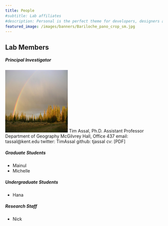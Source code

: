 ```yaml
---
title: People
#subtitle: Lab affiliates
#description: Personal is the perfect theme for developers, designers and other creatives.
featured_image: /images/banners/Bariloche_pano_crop_sm.jpg
---
```


## Lab Members

##### Principal Investigator 

<img class="img-circle img-responsive img-center" src="/images/teampic/LM-rainbow.JPG" alt="" height="200" width="200">
Tim Assal, Ph.D.
Assistant Professor
Department of Geography
McGilvrey Hall, Office 437
email: tassal@kent.edu
twitter: TimAssal
github: tjassal
cv: [PDF]

##### Graduate Students 

* Mainul
* Michelle

##### Undergraduate Students 

* Hana

##### Research Staff 

* Nick 




